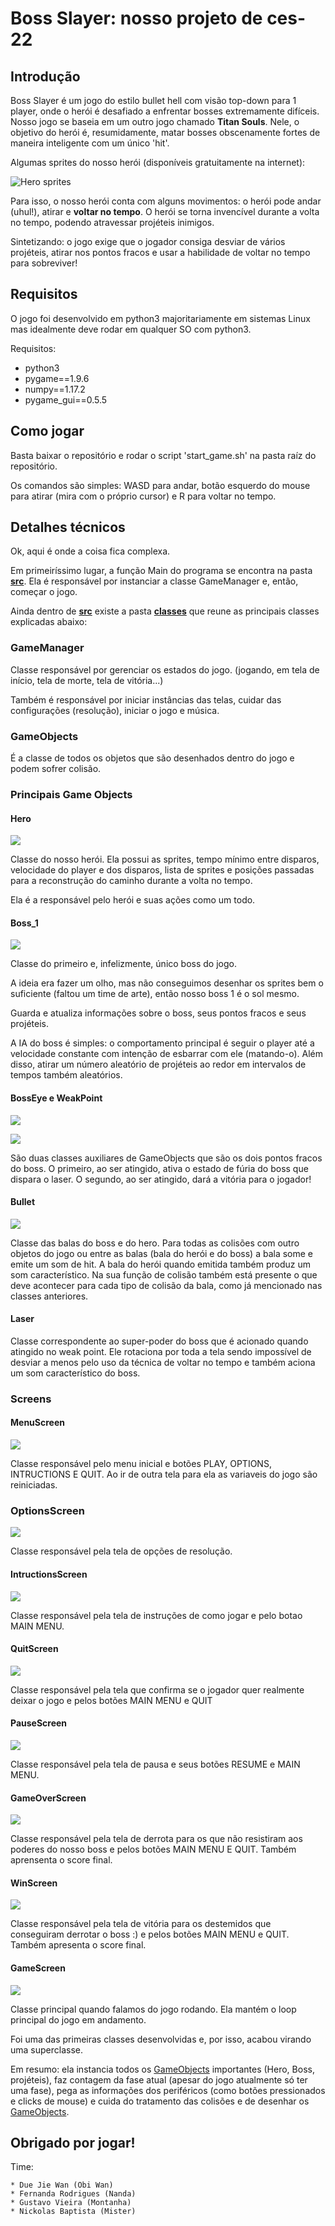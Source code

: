 # Boss Slayer: nosso projeto de ces-22

## Introdução

Boss Slayer é um jogo do estilo bullet hell com visão top-down para 1 player, onde o herói é desafiado a enfrentar bosses extremamente difíceis. Nosso jogo se baseia em um outro jogo chamado **Titan Souls**. Nele, o objetivo do herói é, resumidamente, matar bosses obscenamente fortes de maneira inteligente com um único 'hit'.

Algumas sprites do nosso herói (disponíveis gratuitamente na internet):

![Hero sprites](sprites/TopDownCharacter/Character/Character_Down.png)

Para isso, o nosso herói conta com alguns movimentos: o herói pode andar (uhul!), atirar e **voltar no tempo**. O herói se torna invencível durante a volta no tempo, podendo atravessar projéteis inimigos.

Sintetizando: o jogo exige que o jogador consiga desviar de vários projéteis, atirar nos pontos fracos e usar a habilidade de voltar no tempo para sobreviver!

## Requisitos

O jogo foi desenvolvido em python3 majoritariamente em sistemas Linux mas idealmente deve rodar em qualquer SO com python3.

Requisitos:

* python3
* pygame==1.9.6
* numpy==1.17.2
* pygame_gui==0.5.5

## Como jogar

Basta baixar o repositório e rodar o script 'start_game.sh' na pasta raíz do repositório.

Os comandos são simples: WASD para andar, botão esquerdo do mouse para atirar (mira com o próprio cursor) e R para voltar no tempo.

## Detalhes técnicos

Ok, aqui é onde a coisa fica complexa.

Em primeiríssimo lugar, a função Main do programa se encontra na pasta [**src**](/src). Ela é responsável por instanciar a classe GameManager e, então, começar o jogo.

Ainda dentro de [**src**](/src) existe a pasta [**classes**](/src/classes) que reune as principais classes explicadas abaixo:

### GameManager

Classe responsável por gerenciar os estados do jogo. (jogando, em tela de início, tela de morte, tela de vitória...)

Também é responsável por iniciar instâncias das telas, cuidar das configurações (resolução), iniciar o jogo e música.

### GameObjects

É a classe de todos os objetos que são desenhados dentro do jogo e podem sofrer colisão.

### Principais Game Objects

#### Hero

![](sprites/TopDownCharacter/Character/Character_Left.png)

Classe do nosso herói. Ela possui as sprites, tempo mínimo entre disparos, velocidade do player e dos disparos, lista de sprites e posições passadas para a reconstrução do caminho durante a volta no tempo.

Ela é a responsável pelo herói e suas ações como um todo.

#### Boss_1

![](imgs/boss_1.png)

Classe do primeiro e, infelizmente, único boss do jogo.

A ideia era fazer um olho, mas não conseguimos desenhar os sprites bem o suficiente (faltou um time de arte), então nosso boss 1 é o sol mesmo.

Guarda e atualiza informações sobre o boss, seus pontos fracos e seus projéteis.

A IA do boss é simples: o comportamento principal é seguir o player até a velocidade constante com intenção de esbarrar com ele (matando-o). Além disso, atirar um número aleatório de projéteis ao redor em intervalos de tempos também aleatórios.

#### BossEye e WeakPoint

![](imgs/eye.png) 

![](imgs/weak2.png)

São duas classes auxiliares de GameObjects que são os dois pontos fracos do boss. O primeiro, ao ser atingido, ativa o estado de fúria do boss que dispara o laser. O segundo, ao ser atingido, dará a vitória para o jogador!

#### Bullet

![](imgs/weak2.png)

Classe das balas do boss e do hero. Para todas as colisões com outro objetos do jogo ou entre as balas (bala do herói e do boss) a bala some e emite um som de hit. A bala do herói quando emitida também produz um som característico. Na sua função de colisão também está presente o que deve acontecer para cada tipo de colisão da bala, como já mencionado nas classes anteriores. 

#### Laser

Classe correspondente ao super-poder do boss que é acionado quando atingido no weak point. Ele rotaciona por toda a tela sendo impossível de desviar a menos pelo uso da técnica de voltar no tempo e também aciona um som característico do boss.

### Screens

#### MenuScreen

![](imgs/menu_screen.PNG)

Classe responsável pelo menu inicial e botões PLAY, OPTIONS, INTRUCTIONS E QUIT. Ao ir de outra tela para ela as variaveis do jogo são reiniciadas.

### OptionsScreen

![](imgs/options_screen.PNG)

Classe responsável pela tela de opções de resolução.

#### IntructionsScreen

![](imgs/instructions_screen.PNG)

Classe responsável pela tela de instruções de como jogar e pelo botao MAIN MENU.

#### QuitScreen

![](imgs/quit_screen.PNG)

Classe responsável pela tela que confirma se o jogador quer realmente deixar o jogo e pelos botões MAIN MENU e QUIT

#### PauseScreen

![](imgs/pause_sreen.PNG)

Classe responsável pela tela de pausa e seus botões RESUME e MAIN MENU.

#### GameOverScreen

![](imgs/game_over_sreen.PNG)

Classe responsável pela tela de derrota para os que não resistiram aos poderes do nosso boss e pelos botões MAIN MENU E QUIT. Também aprensenta o score final.

#### WinScreen

![](imgs/win_sreen.PNG)

Classe responsável pela tela de vitória para os destemidos que conseguiram derrotar o boss :) e pelos botões MAIN MENU e QUIT. Também apresenta o score final.

#### GameScreen

![](imgs/game_sreen.PNG)

Classe principal quando falamos do jogo rodando. Ela mantém o loop principal do jogo em andamento.

Foi uma das primeiras classes desenvolvidas e, por isso, acabou virando uma superclasse.

Em resumo: ela instancia todos os [GameObjects](###GameObjects) importantes (Hero, Boss, projéteis), faz contagem da fase atual (apesar do jogo atualmente só ter uma fase), pega as informações dos periféricos (como botões pressionados e clicks de mouse) e cuida do tratamento das colisões e de desenhar os [GameObjects](###GameObjects).


## Obrigado por jogar!

Time:

    * Due Jie Wan (Obi Wan)
    * Fernanda Rodrigues (Nanda)
    * Gustavo Vieira (Montanha)
    * Nickolas Baptista (Mister)
